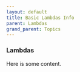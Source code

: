 ```yaml
---
layout: default
title: Basic Lambdas Info
parent: Lambdas
grand_parent: Topics
---
```

### Lambdas

Here is some content.
